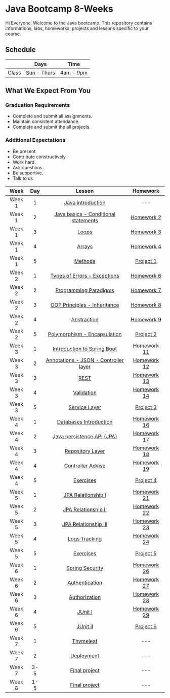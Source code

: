 
# Java Bootcamp 8-Weeks 
Hi Everyone, Welcome to the Java bootcamp. This repository contains informations, labs, homeworks, projects and lessons specific to your course.

## Schedule
|  | Days | Time |
| --- | ------------- | ------------- |
| Class | Sun - Thurs  | 4am - 9pm  |


## What We Expect From You
### Graduation Requirements
* Complete and submit all assignments.
* Maintain consistent attendance.
* Complete and submit the all projects.
### Additional Expectations
* Be present.
* Contribute constructively.
* Work hard.
* Ask questions.
* Be supportive.
* Talk to us


| Week   | Day | Lesson | Homework |
|:-----:|:---:|:------:|:------:|
| Week 1| 1   |[Java introduction](https://github.com/Tuwaiq-Academy-Training/JavaBootcamp-JavaIntroduction)|--- |
| Week 1| 2   |[Java basics - Conditional statements](https://github.com/Tuwaiq-Academy-Training/JavaBootcamp-JavaBasics)|[Homework 2](https://github.com/Tuwaiq-Academy-Training/JavaBootcamp-HW2)|
| Week 1| 3   |[Loops](https://github.com/Tuwaiq-Academy-Training/JavaBootcamp-Loops)|[Homework 3](https://github.com/Tuwaiq-Academy-Training/JavaBootcamp-HW3)|
| Week 1| 4   |[Arrays](https://github.com/Tuwaiq-Academy-Training/JavaBootcamp-Arrays)|[Homework 4](https://github.com/Tuwaiq-Academy-Training/JavaBootcamp-HW4)|
| Week 1| 5   |[Methods](https://github.com/Tuwaiq-Academy-Training/JavaBootcamp-Methods) | [Project 1](https://github.com/Tuwaiq-Academy-Training/JavaBootcamp-Project1)|
| Week 2| 1   |[Types of Errors - Exceptions](https://github.com/Tuwaiq-Academy-Training/JavaBootcamp-ErrorsAndExceptions)| [Homework 6](https://github.com/Tuwaiq-Academy-Training/JavaBootcamp-HW6)|
| Week 2| 2   |[Programming Paradigms](https://github.com/Tuwaiq-Academy-Training/JavaBootcamp-ProgramingParadigms)| [Homework 7](https://github.com/Tuwaiq-Academy-Training/JavaBootcamp-HW7)|
| Week 2| 3   |[OOP Principles - Inheritance](https://github.com/Tuwaiq-Academy-Training/JavaBootcamp-OOP-Inheritance)| [Homework 8](https://github.com/Tuwaiq-Academy-Training/JavaBootcamp-HW8)|
| Week 2| 4   |[Abstraction](https://github.com/Tuwaiq-Academy-Training/JavaBootcamp-Abstraction)| [Homework 9](https://github.com/Tuwaiq-Academy-Training/JavaBootcamp-HW9)|
| Week 2| 5   |[Polymorphism - Encapsulation](https://github.com/Tuwaiq-Academy-Training/JavaBootcamp-Polymorphism-Encapsulation)| [Project 2](https://github.com/Tuwaiq-Academy-Training/JavaBootcamp-Project2)|
| Week 3| 1   |[Introduction to Spring Boot](https://github.com/Tuwaiq-Academy-Training/JavaBootcamp-SpringBoot)| [Homework 11](https://github.com/Tuwaiq-Academy-Training/JavaBootcamp-HW11)|
| Week 3| 2   |[Annotations - JSON - Controller layer](https://github.com/Tuwaiq-Academy-Training/JavaBootcamp-Annotations-JSON-Controller)| [Homework 12](https://github.com/Tuwaiq-Academy-Training/JavaBootcamp-HW12)|
| Week 3| 3   |[REST](https://github.com/Tuwaiq-Academy-Training/JavaBootcamp-REST)| [Homework 13](https://github.com/Tuwaiq-Academy-Training/JavaBootcamp-HW13)|
| Week 3| 4   |[Validation](https://github.com/Tuwaiq-Academy-Training/JavaBootcamp-Validation)| [Homework 14](https://github.com/Tuwaiq-Academy-Training/JavaBootcamp-HW14)|
| Week 3| 5   |[Service Layer](https://github.com/Tuwaiq-Academy-Training/JavaBootcamp-Service)| [Project 3](https://github.com/Tuwaiq-Academy-Training/JavaBootcamp-Project3)|
| Week 4| 1   |[Databases Introduction](https://github.com/Tuwaiq-Academy-Training/JavaBootcamp-Databases-Introduction)| [Homework 16](https://github.com/Tuwaiq-Academy-Training/JavaBootcamp-HW16)|
| Week 4| 2   |[Java persistence API (JPA)](https://github.com/Tuwaiq-Academy-Training/JavaBootcamp-JPA-Repository)| [Homework 17](https://github.com/Tuwaiq-Academy-Training/JavaBootcamp-HW17)|
| Week 4| 3   |[Repository Layer](https://github.com/Tuwaiq-Academy-Training/JavaBootcamp-JPA-Repository)| [Homework 18](https://github.com/Tuwaiq-Academy-Training/JavaBootcamp-HW18)|
| Week 4| 4   |[Controller Advise](https://github.com/Tuwaiq-Academy-Training/Java-Bootcamp-Controller-Advise)| [Homework 19](https://github.com/Tuwaiq-Academy-Training/JavaBootcamp-HW19)|
| Week 4| 5   |[Exercises](https://github.com/Tuwaiq-Academy-Training/Java-Bootcamp-Exercises1)| [Project 4](https://github.com/Tuwaiq-Academy-Training/JavaBootcamp-Project4)|
| Week 5| 1   |[JPA Relationship I](https://github.com/Tuwaiq-Academy-Training/Java-Bootcamp-JPA-Relationship-1)|[Homework 21](https://github.com/Tuwaiq-Academy-Training/JavaBootcamp-HW21)|
| Week 5| 2   |[JPA Relationship II](https://github.com/Tuwaiq-Academy-Training/Java-Bootcamp-JPA-Relationship-2)|[Homework 22](https://github.com/Tuwaiq-Academy-Training/JavaBootcamp-HW22)|
| Week 5| 3   |[JPA Relationship III](https://github.com/Tuwaiq-Academy-Training/Java-Bootcamp-JPA-Relationship-3)|[Homework 23](https://github.com/Tuwaiq-Academy-Training/JavaBootcamp-HW23)|
| Week 5| 4   |[Logs Tracking](https://github.com/Tuwaiq-Academy-Training/Java-Bootcamp-Logs)|[Homework 24](https://github.com/Tuwaiq-Academy-Training/JavaBootcamp-HW24)|
| Week 5| 5   |[Exercises](https://github.com/Tuwaiq-Academy-Training/Java-Bootcamp-Exercises2)|[Project 5](https://github.com/Tuwaiq-Academy-Training/JavaBootcamp-Project5)|
| Week 6| 1   |[Spring Security](https://github.com/Tuwaiq-Academy-Training/JavaBootcamp-Spring-Security)|[Homework 26](https://github.com/Tuwaiq-Academy-Training/JavaBootcamp-HW26)|
| Week 6| 2   |[Authentication](https://github.com/Tuwaiq-Academy-Training/JavaBootcamp-Authentication)|[Homework 27](https://github.com/Tuwaiq-Academy-Training/JavaBootcamp-HW27)|
| Week 6| 3   |[Authorization](https://github.com/Tuwaiq-Academy-Training/JavaBootcamp-Authorization)|[Homework 28](https://github.com/Tuwaiq-Academy-Training/JavaBootcamp-HW28)|
| Week 6| 4   |[JUnit I](https://github.com/Tuwaiq-Academy-Training/JavaBootcamp-JUnit-1)|[Homework 29](https://github.com/Tuwaiq-Academy-Training/JavaBootcamp-HW29)|
| Week 6| 5   |[JUnit II](https://github.com/Tuwaiq-Academy-Training/JavaBootcamp-JUnit-2)|[Project 6](https://github.com/Tuwaiq-Academy-Training/JavaBootcamp-Project6)|
| Week 7| 1   |[Thymeleaf](https://github.com/Tuwaiq-Academy-Training/Java-Spring-security-authentication-and-authorization)|---|
| Week 7| 2   |[Deployment](https://github.com/Tuwaiq-Java/Capstone-project)|---|
| Week 7| 3-5   |[Final project](https://github.com/Tuwaiq-Java/Capstone-project)|---|
| Week 8| 1-5   |[Final project](https://github.com/Tuwaiq-Academy-Training/Java-Spring-security-authentication-and-authorization)|---|



